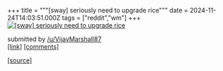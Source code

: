 +++
title = """[sway] seriously need to upgrade rice"""
date = 2024-11-24T14:03:51.000Z
tags = ["reddit","wm"]
+++
[![[sway] seriously need to upgrade rice](https://a.thumbs.redditmedia.com/M8Wjj372rjr1ciPc5zUuKO_4ncLcWq8lICU3mkpC804.jpg "[sway] seriously need to upgrade rice")](https://www.reddit.com/r/unixporn/comments/1gyro0d/sway_seriously_need_to_upgrade_rice/)

submitted by [/u/VijayMarshall87](https://www.reddit.com/user/VijayMarshall87)  
[\[link\]](https://www.reddit.com/gallery/1gyro0d) [\[comments\]](https://www.reddit.com/r/unixporn/comments/1gyro0d/sway_seriously_need_to_upgrade_rice/)

[[source]](https://www.reddit.com/r/unixporn/comments/1gyro0d/sway_seriously_need_to_upgrade_rice/)
